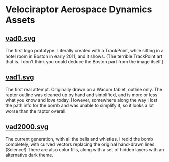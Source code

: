 # Velociraptor Aerospace Dynamics Assets

## [vad0.svg](vad0.svg)
The first logo prototype.
Literally created with a TrackPoint, while sitting in a hotel room in Boston in early 2011, and it shows.
(The terrible TrackPoint art that is.  I don't think you could deduce the Boston part from the image itself.)

## [vad1.svg](vad1.svg)
The first real attempt.
Originally drawn on a Wacom tablet, outline only.
The raptor outline was cleaned up by hand and simplified, and is more or less what you know and love today.
However, somewhere along the way I lost the path info for the bomb and was unable to simplify it, so it looks a lot worse than the raptor overall.

## [vad2000.svg](vad2000.svg)
The current generation, with all the bells and whistles.
I redid the bomb completely, with curved vectors replacing the original hand-drawn lines.
(Science!)
There are also color fills, along with a set of hidden layers with an alternative dark theme.
